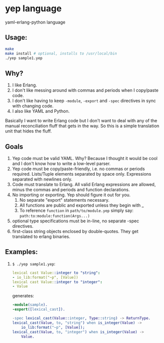 yep language
===

yaml-erlang-python language

## Usage:

```sh
make
make install # optional, installs to /usr/local/bin
./yep sample1.yep
```

## Why?

1. I like Erlang.
1. I don't like messing around with commas and periods when I copy/paste code.
1. I don't like having to keep `-module`, `-export` and `-spec` directives in sync with changing code.
1. I also like YAML and Python.

Basically I want to write Erlang code but I don't want to deal with any of the manual reconciliation fluff that gets in the way.
So this is a simple translation unit that hides the fluff.

## Goals
1. Yep code must be valid YAML.  Why?  Because I thought it would be cool and I don't know how to write a low-level parser.
1. Yep code must be copy/paste-friendly, i.e. no commas or periods required.  Lists/Tuple elements separated by space only.  Expressions separated with newlines only.
1. Code must translate to Erlang.  All valid Erlang expressions are allowed, minus the commas and periods and function declarations.
1. No importing or exporting.  Yep should figure it out for you.
   1. No separate "export" statements necessary.
   2. All functions are public and exported unless they begin with _  
   3. To reference `function` in `path/to/module.yep` simply say: `path:to:module:function(Args...)`
1. optional type specifications must be in-line, no separate -spec directives.
1. first-class string objects enclosed by double-quotes.  They get translated to erlang binaries.

## Examples:
1. `$ ./yep sample1.yep`:

    ```yaml
    lexical cast Value::integer to "string":
    - io_lib:format("~p", [Value])
    lexical cast Value::integer to "integer":
    - Value
    ```
   
    generates:
   
    ```erlang
    -module(sample).
    -export([lexical_cast]).

    -spec lexical_cast(Value::integer, Type::string) -> ReturnType.
    lexical_cast(Value, to, "string") when is_integer(Value) ->
        io_lib:format("~p", [Value]);
    lexical_cast(Value, to, "integer") when is_integer(Value) ->
        Value.   
    ```
